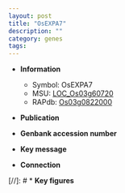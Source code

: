 ```yaml
---
layout: post
title: "OsEXPA7"
description: ""
category: genes
tags: 
---
```


* **Information**  
    + Symbol: OsEXPA7  
    + MSU: [LOC_Os03g60720](http://rice.uga.edu/cgi-bin/ORF_infopage.cgi?orf=LOC_Os03g60720)  
    + RAPdb: [Os03g0822000](http://rapdb.dna.affrc.go.jp/viewer/gbrowse_details/irgsp1?name=Os03g0822000)  

* **Publication**  

* **Genbank accession number**  

* **Key message**  

* **Connection**  

[//]: # * **Key figures**  


